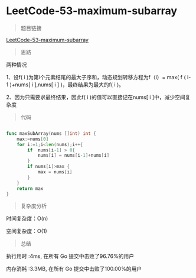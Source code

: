 # LeetCode-53-maximum-subarray

>题目链接

[LeetCode-53-maximum-subarray](https://leetcode-cn.com/problems/maximum-subarray/)

>思路

两种情况

1、设f( i )为第i个元素结尾的最大子序和，动态规划转移方程为f（i）= max( f ( i-1 )+nums[ i ],nums[ i ] )，最终结果为最大的f( i )。

2、因为只需要求最终结果，因此f( i )的值可以直接记在nums[ i ]中，减少空间复杂度

>代码

```go

func maxSubArray(nums []int) int {
    max:=nums[0]
    for i:=1;i<len(nums);i++{
        if  nums[i-1] > 0{
            nums[i] = nums[i-1]+nums[i]
        } 
        if nums[i]>max {
            max = nums[i]
        }
    }
    return max
}

```

>复杂度分析

时间复杂度：O(n)

空间复杂度：O(1)

>总结

执行用时 :4ms, 在所有 Go 提交中击败了96.76%的用户

内存消耗 :3.3MB, 在所有 Go 提交中击败了100.00%的用户
